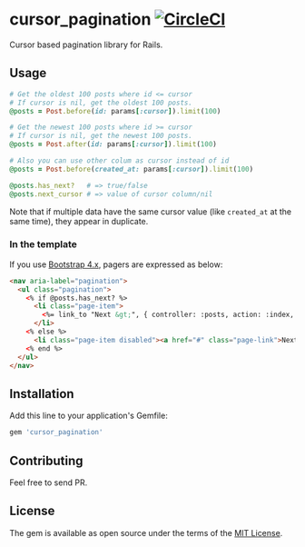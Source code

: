 # cursor\_pagination [![CircleCI](https://circleci.com/gh/otoyo/cursor_pagination.svg?style=svg)](https://circleci.com/gh/otoyo/cursor_pagination)
Cursor based pagination library for Rails.

## Usage

```ruby
# Get the oldest 100 posts where id <= cursor
# If cursor is nil, get the oldest 100 posts.
@posts = Post.before(id: params[:cursor]).limit(100)

# Get the newest 100 posts where id >= cursor
# If cursor is nil, get the newest 100 posts.
@posts = Post.after(id: params[:cursor]).limit(100)

# Also you can use other colum as cursor instead of id
@posts = Post.before(created_at: params[:cursor]).limit(100)

@posts.has_next?   # => true/false
@posts.next_cursor # => value of cursor column/nil
```

Note that if multiple data have the same cursor value (like `created_at` at the same time), they appear in duplicate.

### In the template

If you use [Bootstrap 4.x](https://getbootstrap.com/docs/4.3/components/pagination/), pagers are expressed as below:

```html
<nav aria-label="pagination">
  <ul class="pagination">
    <% if @posts.has_next? %>
      <li class="page-item">
        <%= link_to "Next &gt;", { controller: :posts, action: :index, cursor: @posts.next_cursor }, class: "page-link" %>
      </li>
    <% else %>
      <li class="page-item disabled"><a href="#" class="page-link">Next &gt;</a></li>
    <% end %>
  </ul>
</nav>
```

## Installation
Add this line to your application's Gemfile:

```ruby
gem 'cursor_pagination'
```

## Contributing
Feel free to send PR.

## License
The gem is available as open source under the terms of the [MIT License](https://opensource.org/licenses/MIT).
